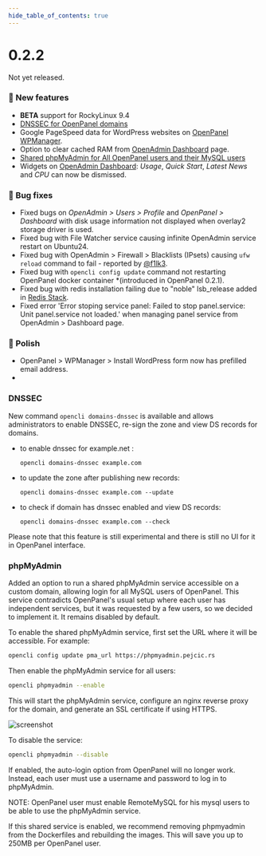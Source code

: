 ```yaml
--- 
hide_table_of_contents: true
---
```



# 0.2.2

Not yet released.



### 🚀 New features
- **BETA** support for RockyLinux 9.4
- [DNSSEC for OpenPanel domains](#dnssec)
- Google PageSpeed data for WordPress websites on [OpenPanel WPManager](/docs/panel/applications/wordpress/).
- Option to clear cached RAM from [OpenAdmin Dashboard](/docs/admin/dashboard/) page.
- [Shared phpMyAdmin for All OpenPanel users and their MySQL users](#phpmyadmin)
- Widgets on [OpenAdmin Dashboard](/docs/admin/dashboard/): *Usage*, *Quick Start*, *Latest News* and *CPU* can now be dismissed.


### 🐛 Bug fixes
- Fixed bugs on *OpenAdmin > Users > Profile* and *OpenPanel > Dashboard* with disk usage information not displayed when overlay2 storage driver is used.
- Fixed bug with File Watcher service causing infinite OpenAdmin service restart on Ubuntu24.
- Fixed bug with OpenAdmin > Firewall > Blacklists (IPsets) causing `ufw reload` command to fail - reported by [@f1lk3](https://github.com/f1lk3).
- Fixed bug with `opencli config update` command not restarting OpenPanel docker container *(introduced in OpenPanel 0.2.1).
- Fixed bug with redis installation failing due to "noble" lsb_release added in [Redis Stack](https://redis.io/docs/latest/operate/oss_and_stack/install/install-stack/linux/).
- Fixed error 'Error stoping service panel: Failed to stop panel.service: Unit panel.service not loaded.' when managing panel service from OpenAdmin > Dashboard page.


### 💅 Polish

- OpenPanel > WPManager > Install WordPress form now has prefilled email address.
- 

### DNSSEC

New command `opencli domains-dnssec` is available and allows administrators to enable DNSSEC, re-sign the zone and view DS records for domains.

- to enable dnssec for example.net :
  ```
  opencli domains-dnssec example.com
  ```

- to update the zone after publishing new records:
  ```
  opencli domains-dnssec example.com --update
  ```

- to check if domain has dnssec enabled and view DS records:
  ```
  opencli domains-dnssec example.com --check
  ```

Please note that this feature is still experimental and there is still no UI for it in OpenPanel interface.

### phpMyAdmin

Added an option to run a shared phpMyAdmin service accessible on a custom domain, allowing login for all MySQL users of OpenPanel. This service contradicts OpenPanel's usual setup where each user has independent services, but it was requested by a few users, so we decided to implement it. It remains disabled by default.

To enable the shared phpMyAdmin service, first set the URL where it will be accessible. For example:

```bash
opencli config update pma_url https://phpmyadmin.pejcic.rs
```

Then enable the phpMyAdmin service for all users:

```bash
opencli phpmyadmin --enable
```

This will start the phpMyAdmin service, configure an nginx reverse proxy for the domain, and generate an SSL certificate if using HTTPS.

![screenshot](https://i.postimg.cc/7h5Sg4vV/phpmyadminlink.png)




To disable the service:

```bash
opencli phpmyadmin --disable
```

If enabled, the auto-login option from OpenPanel will no longer work. Instead, each user must use a username and password to log in to phpMyAdmin.

NOTE: OpenPanel user must enable RemoteMySQL for his mysql users to be able to use the phpMyAdmin service.


If this shared service is enabled, we recommend removing phpmyadmin from the Dockerfiles and rebuilding the images. This will save you up to 250MB per OpenPanel user.
